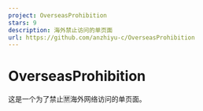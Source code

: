 ```yaml
---
project: OverseasProhibition
stars: 9
description: 海外禁止访问的单页面
url: https://github.com/anzhiyu-c/OverseasProhibition
---
```


OverseasProhibition
===================

这是一个为了禁止🈲️海外网络访问的单页面。
